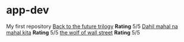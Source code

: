 # app-dev
My first repository
[Back to the future trilogy](https://www.google.com/search?q=back+to+the+future+image&tbm=isch&ved=2ahUKEwi-7ePO6duCAxVBmVYBHQHxAHYQ2-cCegQIABAA&oq=back+to+the+future+image&gs_lcp=CgNpbWcQAzIFCAAQgAQyBQgAEIAEMgUIABCABDIFCAAQgAQyBQgAEIAEMgYIABAFEB4yBggAEAUQHjIGCAAQCBAeMgYIABAIEB4yBggAEAgQHjoNCAAQgAQQigUQsQMQQzoQCAAQgAQQigUQsQMQgwEQQzoKCAAQgAQQigUQQzoICAAQgAQQsQM6CwgAEIAEELEDEIMBOgQIABAeOgkIABCABBAYEApQ3N4CWI-LA2CPjANoBnAAeACAAWGIAfkQkgECMzCYAQCgAQGqAQtnd3Mtd2l6LWltZ7ABAMABAQ&sclient=img&ei=ECpgZb6lGcGy2roPgeKDsAc&bih=651&biw=1366#imgrc=dfB4zCk_7T7IPM)
**Rating** 5/5
[Dahil mahal na mahal kita](https://www.google.com/search?q=at+dahil+mahal+kita&tbm=isch&ved=2ahUKEwiIwL7n6duCAxVzzjQHHccqCzYQ2-cCegQIABAA&oq=at+dahil+&gs_lcp=CgNpbWcQARgBMgUIABCABDIHCAAQgAQQGDIHCAAQgAQQGDIHCAAQgAQQGDIHCAAQgAQQGDIHCAAQgAQQGDIHCAAQgAQQGDIHCAAQgAQQGDIHCAAQgAQQGDIHCAAQgAQQGDoGCAAQBRAeOgYIABAIEB46CAgAEIAEELEDOgsIABCABBCxAxCDAToKCAAQgAQQigUQQzoNCAAQgAQQigUQsQMQQzoECAAQAzoOCAAQgAQQigUQsQMQgwE6EAgAEIAEEIoFELEDEIMBEENQ2gpYl1Ngyl1oAHAAeACAAVCIAbYSkgECMzOYAQCgAQGqAQtnd3Mtd2l6LWltZ7ABAMABAQ&sclient=img&ei=RCpgZYiODvOc0-kPx9WssAM&bih=651&biw=1366#imgrc=U0yw5fauOagtrM)
**Rating** 5/5
[the wolf of wall street](https://www.google.com/search?q=the+wolf+of+wall+street&tbm=isch&ved=2ahUKEwj3hvGX6tuCAxVU1TQHHUPKCC0Q2-cCegQIABAA&oq=the+wol&gs_lcp=CgNpbWcQARgAMg0IABCABBCKBRCxAxBDMgoIABCABBCKBRBDMgUIABCABDIFCAAQgAQyBQgAEIAEMgUIABCABDIFCAAQgAQyBQgAEIAEMgUIABCABDIFCAAQgAQ6CAgAEIAEELEDOgQIABADOg4IABCABBCKBRCxAxCDAToECAAQHjoQCAAQgAQQigUQsQMQgwEQQzoJCAAQgAQQGBAKULcFWLGoAWDdrgFoBXAAeAKAAVGIAfoMkgECMjOYAQCgAQGqAQtnd3Mtd2l6LWltZ7ABAMABAQ&sclient=img&ei=qSpgZbeOLNSq0-kPw5Sj6AI&bih=651&biw=1366#imgrc=byiOJEXsvEUZpM)
**Rating** 5/5
